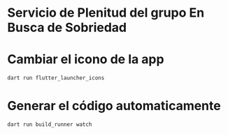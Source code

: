 # Servicio de Plenitud del grupo En Busca de Sobriedad

# Cambiar el icono de la app

```cmd
dart run flutter_launcher_icons
```

# Generar el código automaticamente

```
dart run build_runner watch
```